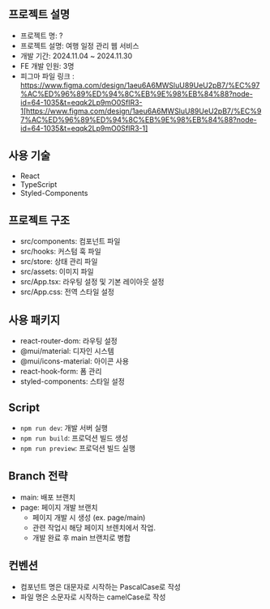 ## 프로젝트 설명

- 프로젝트 명: ?
- 프로젝트 설명: 여행 일정 관리 웹 서비스
- 개발 기간: 2024.11.04 ~ 2024.11.30
- FE 개발 인원: 3명
- 피그마 파일 링크 : https://www.figma.com/design/1aeu6A6MWSluU89UeU2pB7/%EC%97%AC%ED%96%89%ED%94%8C%EB%9E%98%EB%84%88?node-id=64-1035&t=eqqk2Lp9mO0SfIR3-1[https://www.figma.com/design/1aeu6A6MWSluU89UeU2pB7/%EC%97%AC%ED%96%89%ED%94%8C%EB%9E%98%EB%84%88?node-id=64-1035&t=eqqk2Lp9mO0SfIR3-1]

## 사용 기술

- React
- TypeScript
- Styled-Components

## 프로젝트 구조

- src/components: 컴포넌트 파일
- src/hooks: 커스텀 훅 파일
- src/store: 상태 관리 파일
- src/assets: 이미지 파일
- src/App.tsx: 라우팅 설정 및 기본 레이아웃 설정
- src/App.css: 전역 스타일 설정

## 사용 패키지

- react-router-dom: 라우팅 설정
- @mui/material: 디자인 시스템
- @mui/icons-material: 아이콘 사용
- react-hook-form: 폼 관리
- styled-components: 스타일 설정

## Script

- `npm run dev`: 개발 서버 실행
- `npm run build`: 프로덕션 빌드 생성
- `npm run preview`: 프로덕션 빌드 실행

## Branch 전략

- main: 배포 브랜치
- page: 페이지 개발 브랜치
  - 페이지 개발 시 생성 (ex. page/main)
  - 관련 작업시 해당 페이지 브렌치에서 작업.
  - 개발 완료 후 main 브랜치로 병합

## 컨벤션

- 컴포넌트 명은 대문자로 시작하는 PascalCase로 작성
- 파일 명은 소문자로 시작하는 camelCase로 작성
